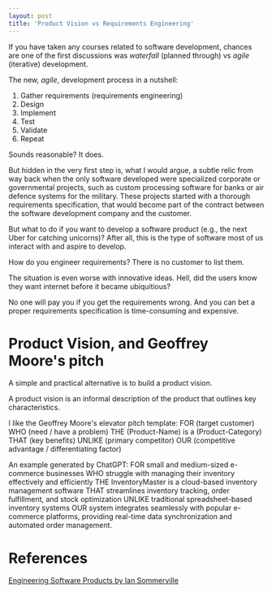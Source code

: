 ```yaml
---
layout: post
title: 'Product Vision vs Requirements Engineering'
---
```


If you have taken any courses related to software development, chances are one of the first discussions was *waterfall* (planned through) vs *agile* (iterative) development.

The new, *agile*, development process in a nutshell:

1. Gather requirements (requirements engineering)
2. Design
3. Implement
4. Test
5. Validate
6. Repeat

Sounds reasonable? It does.

But hidden in the very first step is, what I would argue, a subtle relic from way back when the only software developed were specialized corporate or governmental projects, such as custom processing software for banks or air defence systems for the military. These projects started with a thorough requirements specification, that would become part of the contract between the software development company and the customer.

But what to do if you want to develop a software product (e.g., the next Uber for catching unicorns)? After all, this is the type of software most of us interact with and aspire to develop.

How do you engineer requirements? There is no customer to list them.

The situation is even worse with innovative ideas. Hell, did the users know they want internet before it became ubiquitious?

No one will pay you if you get the requirements wrong. And you can bet a proper requirements specification is time-consuming and expensive.

# Product Vision, and Geoffrey Moore's pitch

A simple and practical alternative is to build a product vision.

A product vision is an informal description of the product that outlines key characteristics.

I like the Geoffrey Moore's elevator pitch template:
FOR (target customer)
WHO (need / have a problem)
THE (Product-Name) is a (Product-Category)
THAT (key benefits)
UNLIKE (primary competitor)
OUR (competitive advantage / differentiating factor)

An example generated by ChatGPT:
FOR small and medium-sized e-commerce businesses
WHO struggle with managing their inventory effectively and efficiently
THE InventoryMaster is a cloud-based inventory management software
THAT streamlines inventory tracking, order fulfillment, and stock optimization
UNLIKE traditional spreadsheet-based inventory systems
OUR system integrates seamlessly with popular e-commerce platforms, providing real-time data synchronization and automated order management.

# References
[Engineering Software Products by Ian Sommerville](https://iansommerville.com/engineering-software-products/)
